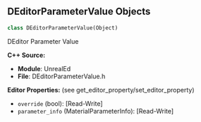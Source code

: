 ## DEditorParameterValue Objects

```python
class DEditorParameterValue(Object)
```

DEditor Parameter Value

**C++ Source:**

- **Module**: UnrealEd
- **File**: DEditorParameterValue.h

**Editor Properties:** (see get_editor_property/set_editor_property)

- ``override`` (bool):  [Read-Write]
- ``parameter_info`` (MaterialParameterInfo):  [Read-Write]

<a id="unreal.Distribution"></a>